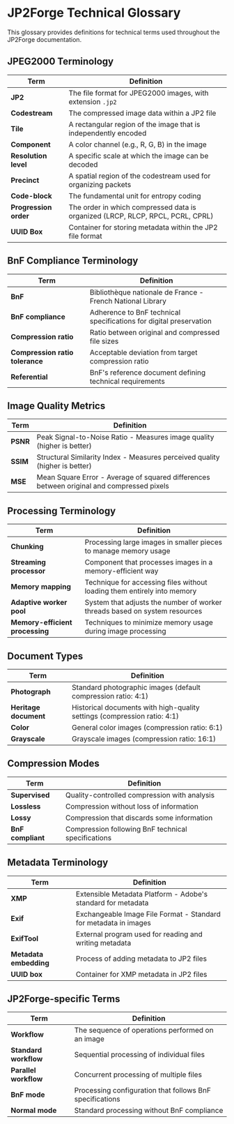 # JP2Forge Technical Glossary

This glossary provides definitions for technical terms used throughout the JP2Forge documentation.

## JPEG2000 Terminology

| Term | Definition |
|------|------------|
| **JP2** | The file format for JPEG2000 images, with extension `.jp2` |
| **Codestream** | The compressed image data within a JP2 file |
| **Tile** | A rectangular region of the image that is independently encoded |
| **Component** | A color channel (e.g., R, G, B) in the image |
| **Resolution level** | A specific scale at which the image can be decoded |
| **Precinct** | A spatial region of the codestream used for organizing packets |
| **Code-block** | The fundamental unit for entropy coding |
| **Progression order** | The order in which compressed data is organized (LRCP, RLCP, RPCL, PCRL, CPRL) |
| **UUID Box** | Container for storing metadata within the JP2 file format |

## BnF Compliance Terminology

| Term | Definition |
|------|------------|
| **BnF** | Bibliothèque nationale de France - French National Library |
| **BnF compliance** | Adherence to BnF technical specifications for digital preservation |
| **Compression ratio** | Ratio between original and compressed file sizes |
| **Compression ratio tolerance** | Acceptable deviation from target compression ratio |
| **Referential** | BnF's reference document defining technical requirements |

## Image Quality Metrics

| Term | Definition |
|------|------------|
| **PSNR** | Peak Signal-to-Noise Ratio - Measures image quality (higher is better) |
| **SSIM** | Structural Similarity Index - Measures perceived quality (higher is better) |
| **MSE** | Mean Square Error - Average of squared differences between original and compressed pixels |

## Processing Terminology

| Term | Definition |
|------|------------|
| **Chunking** | Processing large images in smaller pieces to manage memory usage |
| **Streaming processor** | Component that processes images in a memory-efficient way |
| **Memory mapping** | Technique for accessing files without loading them entirely into memory |
| **Adaptive worker pool** | System that adjusts the number of worker threads based on system resources |
| **Memory-efficient processing** | Techniques to minimize memory usage during image processing |

## Document Types

| Term | Definition |
|------|------------|
| **Photograph** | Standard photographic images (default compression ratio: 4:1) |
| **Heritage document** | Historical documents with high-quality settings (compression ratio: 4:1) |
| **Color** | General color images (compression ratio: 6:1) |
| **Grayscale** | Grayscale images (compression ratio: 16:1) |

## Compression Modes

| Term | Definition |
|------|------------|
| **Supervised** | Quality-controlled compression with analysis |
| **Lossless** | Compression without loss of information |
| **Lossy** | Compression that discards some information |
| **BnF compliant** | Compression following BnF technical specifications |

## Metadata Terminology

| Term | Definition |
|------|------------|
| **XMP** | Extensible Metadata Platform - Adobe's standard for metadata |
| **Exif** | Exchangeable Image File Format - Standard for metadata in images |
| **ExifTool** | External program used for reading and writing metadata |
| **Metadata embedding** | Process of adding metadata to JP2 files |
| **UUID box** | Container for XMP metadata in JP2 files |

## JP2Forge-specific Terms

| Term | Definition |
|------|------------|
| **Workflow** | The sequence of operations performed on an image |
| **Standard workflow** | Sequential processing of individual files |
| **Parallel workflow** | Concurrent processing of multiple files |
| **BnF mode** | Processing configuration that follows BnF specifications |
| **Normal mode** | Standard processing without BnF compliance |